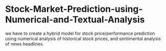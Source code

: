 # Stock-Market-Prediction-using-Numerical-and-Textual-Analysis
we have to create a hybrid model for stock price/performance prediction using numerical analysis of historical stock prices, and sentimental analysis of news headlines. 
